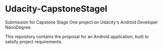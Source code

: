 # Udacity-CapstoneStageI

Submission for Capstone Stage One project on Udacity's Android Developer NanoDegree.

This repository contains the proposal for an Android application, built to satsify project requirements.
